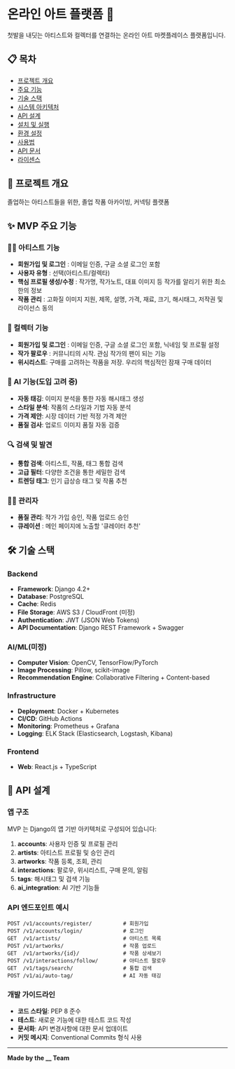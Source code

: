 # 온라인 아트 플랫폼 🎨

첫발을 내딧는 아티스트와 컬렉터를 연결하는 온라인 아트 마켓플레이스 플랫폼입니다.

## 📋 목차

- [프로젝트 개요](#프로젝트-개요)
- [주요 기능](#주요-기능)
- [기술 스택](#기술-스택)
- [시스템 아키텍처](#시스템-아키텍처)
- [API 설계](#api-설계)
- [설치 및 실행](#설치-및-실행)
- [환경 설정](#환경-설정)
- [사용법](#사용법)
- [API 문서](#api-문서)
- [라이센스](#라이센스)

## 🎯 프로젝트 개요

졸업하는 아티스트들을 위한, 졸업 작품 아카이빙, 커넥팅 플랫폼

## ✨ MVP 주요 기능

### 👨‍🎨 아티스트 기능
- **회원가입 및 로그인** : 이메일 인증, 구글 소셜 로그인 포함
- **사용자 유형** : 선택(아티스트/컬렉타)
- **핵심 프로필 생성/수정** : 작가명, 작가노트, 대표 이미지 등 작가를 알리기 위한 최소한의 정보
- **작품 관리** : 고화질 이미지 지원, 제목, 설명, 가격, 재료, 크기, 해시태그, 저작권 및 라이선스 동의

### 🎨 컬렉터 기능
- **회원가입 및 로그인** : 이메일 인증, 구글 소셜 로그인 포함, 닉네임 및 프로필 설정
- **작가 팔로우** : 커뮤니티의 시작. 관심 작가의 팬이 되는 기능
- **위시리스트**: 구매를 고려하는 작품을 저장. 우리의 핵심적인 잠재 구매 데이터

### 🤖 AI 기능(도입 고려 중)
- **자동 태깅**: 이미지 분석을 통한 자동 해시태그 생성
- **스타일 분석**: 작품의 스타일과 기법 자동 분석
- **가격 제안**: 시장 데이터 기반 적정 가격 제안
- **품질 검사**: 업로드 이미지 품질 자동 검증

### 🔍 검색 및 발견
- **통합 검색**: 아티스트, 작품, 태그 통합 검색
- **고급 필터**: 다양한 조건을 통한 세밀한 검색
- **트렌딩 태그**: 인기 급상승 태그 및 작품 추천

### 👨‍🎨 관리자
- **품질 관리**: 작가 가입 승인, 작품 업로드 승인
- **큐레이션** : 메인 페이지에 노출할 '큐레이터 추천'


## 🛠 기술 스택

### Backend
- **Framework**: Django 4.2+ 
- **Database**: PostgreSQL
- **Cache**: Redis
- **File Storage**: AWS S3 / CloudFront (미정)
- **Authentication**: JWT (JSON Web Tokens)
- **API Documentation**: Django REST Framework + Swagger

### AI/ML(미정)
- **Computer Vision**: OpenCV, TensorFlow/PyTorch
- **Image Processing**: Pillow, scikit-image
- **Recommendation Engine**: Collaborative Filtering + Content-based

### Infrastructure
- **Deployment**: Docker + Kubernetes
- **CI/CD**: GitHub Actions
- **Monitoring**: Prometheus + Grafana
- **Logging**: ELK Stack (Elasticsearch, Logstash, Kibana)

### Frontend
- **Web**: React.js + TypeScript


## 📡 API 설계

### 앱 구조
MVP 는 Django의 앱 기반 아키텍처로 구성되어 있습니다:

1. **accounts**: 사용자 인증 및 프로필 관리
2. **artists**: 아티스트 프로필 및 승인 관리
3. **artworks**: 작품 등록, 조회, 관리
4. **interactions**: 팔로우, 위시리스트, 구매 문의, 알림
5. **tags**: 해시태그 및 검색 기능
6. **ai_integration**: AI 기반 기능들

### API 엔드포인트 예시

```
POST /v1/accounts/register/          # 회원가입
POST /v1/accounts/login/             # 로그인
GET  /v1/artists/                    # 아티스트 목록
POST /v1/artworks/                   # 작품 업로드
GET  /v1/artworks/{id}/              # 작품 상세보기
POST /v1/interactions/follow/        # 아티스트 팔로우
GET  /v1/tags/search/                # 통합 검색
POST /v1/ai/auto-tag/                # AI 자동 태깅
```


### 개발 가이드라인

- **코드 스타일**: PEP 8 준수
- **테스트**: 새로운 기능에 대한 테스트 코드 작성
- **문서화**: API 변경사항에 대한 문서 업데이트
- **커밋 메시지**: Conventional Commits 형식 사용

---

**Made by the __ Team**